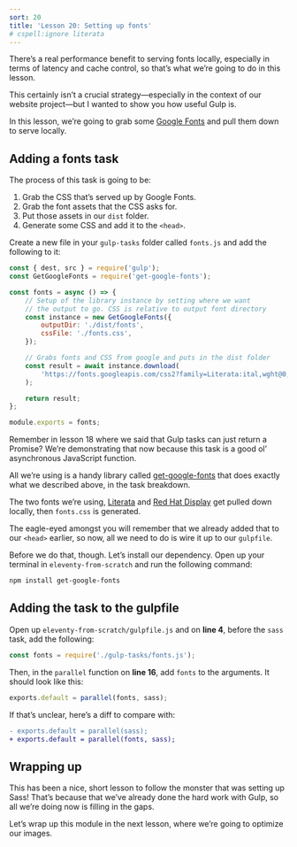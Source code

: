 ```yaml
---
sort: 20
title: 'Lesson 20: Setting up fonts'
# cspell:ignore literata
---
```


There’s a real performance benefit to serving fonts locally, especially in terms of latency and cache control, so that’s what we’re going to do in this lesson.

This certainly isn’t a crucial strategy—especially in the context of our website project—but I wanted to show you how useful Gulp is.

In this lesson, we’re going to grab some [Google Fonts](https://fonts.google.com/) and pull them down to serve locally.

## Adding a fonts task

The process of this task is going to be:

1. Grab the CSS that’s served up by Google Fonts.
2. Grab the font assets that the CSS asks for.
3. Put those assets in our `dist` folder.
4. Generate some CSS and add it to the `<head>`.

Create a new file in your `gulp-tasks` folder called `fonts.js` and add the following to it:

```javascript
const { dest, src } = require('gulp');
const GetGoogleFonts = require('get-google-fonts');

const fonts = async () => {
	// Setup of the library instance by setting where we want
	// the output to go. CSS is relative to output font directory
	const instance = new GetGoogleFonts({
		outputDir: './dist/fonts',
		cssFile: './fonts.css',
	});

	// Grabs fonts and CSS from google and puts in the dist folder
	const result = await instance.download(
		'https://fonts.googleapis.com/css2?family=Literata:ital,wght@0,400;0,700;1,400&family=Red+Hat+Display:wght@400;900',
	);

	return result;
};

module.exports = fonts;
```

Remember in lesson 18 where we said that Gulp tasks can just return a Promise? We’re demonstrating that now because this task is a good ol’ asynchronous JavaScript function.

All we’re using is a handy library called [get-google-fonts](https://www.npmjs.com/package/get-google-fonts) that does exactly what we described above, in the task breakdown.

The two fonts we’re using, [Literata](https://fonts.google.com/specimen/Literata) and [Red Hat Display](https://fonts.google.com/specimen/Red+Hat+Display) get pulled down locally, then `fonts.css` is generated.

The eagle-eyed amongst you will remember that we already added that to our `<head>` earlier, so now, all we need to do is wire it up to our `gulpfile`.

Before we do that, though. Let’s install our dependency. Open up your terminal in `eleventy-from-scratch` and run the following command:

```bash
npm install get-google-fonts
```

## Adding the task to the gulpfile

Open up `eleventy-from-scratch/gulpfile.js` and on **line 4**, before the `sass` task, add the following:

```javascript
const fonts = require('./gulp-tasks/fonts.js');
```

Then, in the `parallel` function on **line 16**, add `fonts` to the arguments. It should look like this:

```javascript
exports.default = parallel(fonts, sass);
```

If that’s unclear, here’s a diff to compare with:

```diff
- exports.default = parallel(sass);
+ exports.default = parallel(fonts, sass);
```

## Wrapping up

This has been a nice, short lesson to follow the monster that was setting up Sass! That’s because that we’ve already done the hard work with Gulp, so all we’re doing now is filling in the gaps.

Let’s wrap up this module in the next lesson, where we’re going to optimize our images.
